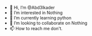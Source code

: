 - 👋 Hi, I’m @Abd3lkader
- 👀 I’m interested in Nothing
- 🌱 I’m currently learning python
- 💞️ I’m looking to collaborate on Nothing
- 📫 How to reach me don't.

<!---
Abd3lkader/Abd3lkader is a ✨ special ✨ repository because its `README.md` (this file) appears on your GitHub profile.
You can click the Preview link to take a look at your changes.
--->
